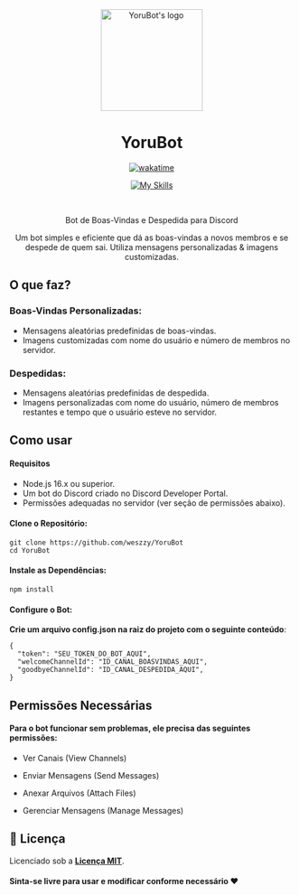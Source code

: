 <div align="center">

<img height="180" alt="YoruBot's logo" src="https://i.imgur.com/TZXlOjn.jpeg">

# YoruBot 

[![wakatime](https://wakatime.com/badge/user/bdeb95f3-d0ba-450e-bb85-f5c3aa2006a7/project/65f4e101-757c-4d62-bbfb-d5930c79d868.svg)](https://wakatime.com/)

[![My Skills](https://skillicons.dev/icons?i=js,nodejs&theme=light)](https://skillicons.dev)
</div>

<br>

<div align="center">

Bot de Boas-Vindas e Despedida para Discord

Um bot simples e eficiente que dá as boas-vindas a novos membros e se despede de quem sai. 
Utiliza mensagens personalizadas & imagens customizadas.

</div>




## O que faz?

### **Boas-Vindas Personalizadas**: 
- Mensagens aleatórias predefinidas de boas-vindas.
- Imagens customizadas com nome do usuário e número de membros no servidor.

### **Despedidas**: 
- Mensagens aleatórias predefinidas de despedida.
- Imagens personalizadas com nome do usuário, número de membros restantes e tempo que o usuário esteve no servidor.


## Como usar
#### Requisitos
- Node.js 16.x ou superior.
- Um bot do Discord criado no Discord Developer Portal.
- Permissões adequadas no servidor (ver seção de permissões abaixo).

#### Clone o Repositório:

```
git clone https://github.com/weszzy/YoruBot
cd YoruBot
```
#### Instale as Dependências:
```
npm install
```

#### Configure o Bot:

**Crie um arquivo config.json na raiz do projeto com o seguinte conteúdo**:

```
{
  "token": "SEU_TOKEN_DO_BOT_AQUI",
  "welcomeChannelId": "ID_CANAL_BOASVINDAS_AQUI",
  "goodbyeChannelId": "ID_CANAL_DESPEDIDA_AQUI",
}
```

## Permissões Necessárias
#### Para o bot funcionar sem problemas, ele precisa das seguintes permissões:

- Ver Canais (View Channels)

- Enviar Mensagens (Send Messages)

- Anexar Arquivos (Attach Files)

- Gerenciar Mensagens (Manage Messages)

## 📝 Licença

 
Licenciado sob a **[Licença MIT](https://github.com/weszzy/YoruBot/blob/main/LICENSE)**. 


#### Sinta-se livre para usar e modificar conforme necessário ❤️